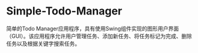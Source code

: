 # Simple-Todo-Manager
简单的Todo Manager应用程序，具有使用Swing组件实现的图形用户界面（GUI）。该应用程序允许用户管理任务、添加新任务、将任务标记为完成、删除任务以及根据关键字搜索任务。

